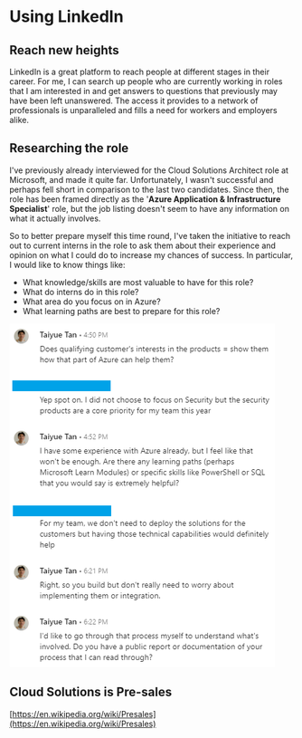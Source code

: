 # Using LinkedIn

## Reach new heights

LinkedIn is a great platform to reach people at different stages in their career. For me, I can search up people who are currently working in roles that I am interested in and get answers to questions that previously may have been left unanswered. The access it provides to a network of professionals is unparalleled and fills a need for workers and employers alike.

## Researching the role

I've previously already interviewed for the Cloud Solutions Architect role at Microsoft, and made it quite far. Unfortunately, I wasn't successful and perhaps fell short in comparison to the last two candidates. Since then, the role has been framed directly as the '**Azure Application & Infrastructure Specialist**' role, but the job listing doesn't seem to have any information on what it actually involves.

So to better prepare myself this time round, I've taken the initiative to reach out to current interns in the role to ask them about their experience and opinion on what I could do to increase my chances of success. In particular, I would like to know things like:

* What knowledge/skills are most valuable to have for this role?
* What do interns do in this role?
* What area do you focus on in Azure?
* What learning paths are best to prepare for this role?

![](../../.gitbook/assets/image%20%28164%29.png)

## Cloud Solutions is Pre-sales

[https://en.wikipedia.org/wiki/Presales](https://en.wikipedia.org/wiki/Presales)

